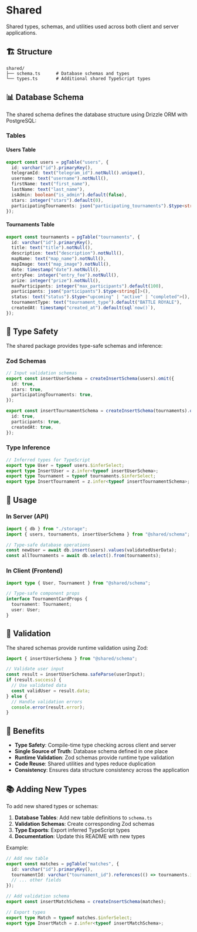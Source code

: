 # Shared

Shared types, schemas, and utilities used across both client and server
applications.

## 🏗️ Structure

```
shared/
├── schema.ts      # Database schemas and types
└── types.ts       # Additional shared TypeScript types
```

## 📊 Database Schema

The shared schema defines the database structure using Drizzle ORM with
PostgreSQL:

### Tables

#### Users Table

```typescript
export const users = pgTable("users", {
  id: varchar("id").primaryKey(),
  telegramId: text("telegram_id").notNull().unique(),
  username: text("username").notNull(),
  firstName: text("first_name"),
  lastName: text("last_name"),
  isAdmin: boolean("is_admin").default(false),
  stars: integer("stars").default(0),
  participatingTournaments: json("participating_tournaments").$type<string[]>(),
});
```

#### Tournaments Table

```typescript
export const tournaments = pgTable("tournaments", {
  id: varchar("id").primaryKey(),
  title: text("title").notNull(),
  description: text("description").notNull(),
  mapName: text("map_name").notNull(),
  mapImage: text("map_image").notNull(),
  date: timestamp("date").notNull(),
  entryFee: integer("entry_fee").notNull(),
  prize: integer("prize").notNull(),
  maxParticipants: integer("max_participants").default(100),
  participants: json("participants").$type<string[]>(),
  status: text("status").$type<"upcoming" | "active" | "completed">(),
  tournamentType: text("tournament_type").default("BATTLE ROYALE"),
  createdAt: timestamp("created_at").default(sql`now()`),
});
```

## 🔧 Type Safety

The shared package provides type-safe schemas and inference:

### Zod Schemas

```typescript
// Input validation schemas
export const insertUserSchema = createInsertSchema(users).omit({
  id: true,
  stars: true,
  participatingTournaments: true,
});

export const insertTournamentSchema = createInsertSchema(tournaments).omit({
  id: true,
  participants: true,
  createdAt: true,
});
```

### Type Inference

```typescript
// Inferred types for TypeScript
export type User = typeof users.$inferSelect;
export type InsertUser = z.infer<typeof insertUserSchema>;
export type Tournament = typeof tournaments.$inferSelect;
export type InsertTournament = z.infer<typeof insertTournamentSchema>;
```

## 🚀 Usage

### In Server (API)

```typescript
import { db } from "./storage";
import { users, tournaments, insertUserSchema } from "@shared/schema";

// Type-safe database operations
const newUser = await db.insert(users).values(validatedUserData);
const allTournaments = await db.select().from(tournaments);
```

### In Client (Frontend)

```typescript
import type { User, Tournament } from "@shared/schema";

// Type-safe component props
interface TournamentCardProps {
  tournament: Tournament;
  user: User;
}
```

## 📝 Validation

The shared schemas provide runtime validation using Zod:

```typescript
import { insertUserSchema } from "@shared/schema";

// Validate user input
const result = insertUserSchema.safeParse(userInput);
if (result.success) {
  // Use validated data
  const validUser = result.data;
} else {
  // Handle validation errors
  console.error(result.error);
}
```

## 🎯 Benefits

- **Type Safety**: Compile-time type checking across client and server
- **Single Source of Truth**: Database schema defined in one place
- **Runtime Validation**: Zod schemas provide runtime type validation
- **Code Reuse**: Shared utilities and types reduce duplication
- **Consistency**: Ensures data structure consistency across the application

## 📚 Adding New Types

To add new shared types or schemas:

1. **Database Tables**: Add new table definitions to `schema.ts`
2. **Validation Schemas**: Create corresponding Zod schemas
3. **Type Exports**: Export inferred TypeScript types
4. **Documentation**: Update this README with new types

Example:

```typescript
// Add new table
export const matches = pgTable("matches", {
  id: varchar("id").primaryKey(),
  tournamentId: varchar("tournament_id").references(() => tournaments.id),
  // ... other fields
});

// Add validation schema
export const insertMatchSchema = createInsertSchema(matches);

// Export types
export type Match = typeof matches.$inferSelect;
export type InsertMatch = z.infer<typeof insertMatchSchema>;
```
